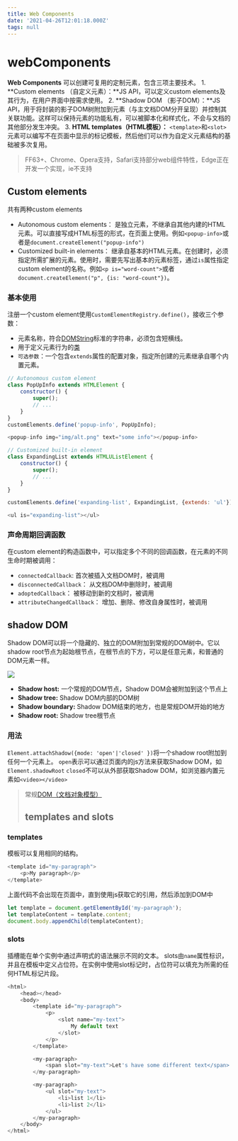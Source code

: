 ```yaml
---
title: Web Components
date: '2021-04-26T12:01:18.000Z'
tags: null
---
```


# webComponents

**Web Components** 可以创建可复用的定制元素，包含三项主要技术。  1. **Custom elements （自定义元素）：**JS API，可以定义custom elements及其行为，在用户界面中按需求使用。 2. **Shadow DOM （影子DOM）：**JS API，用于将封装的影子DOM树附加到元素（与主文档DOM分开呈现）并控制其关联功能。这样可以保持元素的功能私有，可以被脚本化和样式化，不会与文档的其他部分发生冲突。 3. **HTML templates（HTML模板）：** `<template>`和`<slot>`元素可以编写不在页面中显示的标记模板，然后他们可以作为自定义元素结构的基础被多次复用。

> FF63+、Chrome、Opera支持，Safari支持部分web组件特性，Edge正在开发一个实现，ie不支持

## Custom elements

共有两种custom elements

* Autonomous custom elements： 是独立元素，不继承自其他内建的HTML元素。可以直接写成HTML标签的形式，在页面上使用。例如`<popup-info>`或者是`document.createElement("popup-info")`
* Customized built-in elements： 继承自基本的HTML元素。在创建时，必须指定所需扩展的元素。使用时，需要先写出基本的元素标签，通过`is`属性指定custom element的名称。例如`<p is="word-count">`或者`document.createElement("p", {is: "word-count"})`。

### 基本使用

注册一个custom element使用`CustomElementRegistry.define()`，接收三个参数：

* 元素名称，符合[DOMString](https://developer.mozilla.org/zh-CN/docs/Web/API/DOMString)标准的字符串，必须包含短横线。
* 用于定义元素行为的[类](https://developer.mozilla.org/en-US/docs/Web/JavaScript/Reference/Classes)
* `可选参数`：一个包含`extends`属性的配置对象，指定所创建的元素继承自哪个内置元素。

```javascript
// Autonomous custom element
class PopUpInfo extends HTMLElement {
    constructor() {
        super();
        // ...
    }
}
customElements.define('popup-info', PopUpInfo);

<popup-info img="img/alt.png" text="some info"></popup-info>

// Customized built-in element
class ExpandingList extends HTMLUListElement {
    constructor() {
        super();
        // ...
    }
}

customElements.define('expanding-list', ExpandingList, {extends: 'ul'});

<ul is="expanding-list"></ul>
```

### 声命周期回调函数

在custom element的构造函数中，可以指定多个不同的回调函数，在元素的不同生命时期被调用：

* `connectedCallback`: 首次被插入文档DOM时，被调用
* `disconnectedCallback`： 从文档DOM中删除时，被调用
* `adoptedCallback`： 被移动到新的文档时，被调用
* `attributeChangedCallback`： 增加、删除、修改自身属性时，被调用

## shadow DOM

Shadow DOM可以将一个隐藏的、独立的DOM附加到常规的DOM树中。它以shadow root节点为起始根节点，在根节点的下方，可以是任意元素，和普通的DOM元素一样。

![](https://github.com/chiokotomi/chio.github.io/tree/b4e116dc9c9adbc8bc993fac2331f186d154f161/source/_posts/shadow-dom.png)

* **Shadow host:** 一个常规的DOM节点，Shadow DOM会被附加到这个节点上
* **Shadow tree:** Shadow DOM内部的DOM树
* **Shadow boundary:** Shadow DOM结束的地方，也是常规DOM开始的地方
* **Shadow root:** Shadow tree根节点

### 用法

`Element.attachShadow({mode: 'open'|'closed' })`将一个shadow root附加到任何一个元素上。 `open`表示可以通过页面内的js方法来获取Shadow DOM，如`Element.shadowRoot` `closed`不可以从外部获取Shadow DOM，如浏览器内置元素如`<video></video>`

> 常规[DOM（文档对象模型）](https://developer.mozilla.org/zh-CN/docs/Web/API/Document_Object_Model/Introduction)
>
> ## templates and slots

### templates

模板可以复用相同的结构。

```javascript
<template id="my-paragraph">
    <p>My paragraph</p>
</template>
```

上面代码不会出现在页面中，直到使用js获取它的引用，然后添加到DOM中

```javascript
let template = document.getElementById('my-paragraph');
let templateContent = template.content;
document.body.appendChild(templateContent);
```

### slots

插槽能在单个实例中通过声明式的语法展示不同的文本。 slots由`name`属性标识，并且在模板中定义占位符。在实例中使用slot标记时，占位符可以填充为所需的任何HTML标记片段。

```javascript
<html>
    <head></head>
    <body>
        <template id="my-paragraph">
            <p>
                <slot name="my-text">
                    My default text
                </slot>
            </p>
        </template>

        <my-paragraph>
            <span slot="my-text">Let's have some different text</span>
        </my-paragraph>

        <my-paragraph>
            <ul slot="my-text">
                <li>list 1</li>
                <li>list 2</li>
            </ul>
        </my-paragraph>
    </body>
</html>
```

